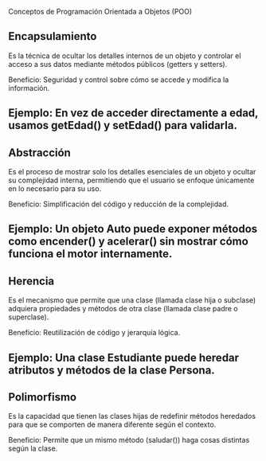 Conceptos de Programación Orientada a Objetos (POO)
## Encapsulamiento

Es la técnica de ocultar los detalles internos de un objeto y controlar el acceso a sus datos mediante métodos públicos (getters y setters).

 Beneficio:
Seguridad y control sobre cómo se accede y modifica la información.

Ejemplo:
En vez de acceder directamente a edad, usamos getEdad() y setEdad() para validarla.
---------------------------------------------------------------------------------------------------------------------------------------------

## Abstracción

Es el proceso de mostrar solo los detalles esenciales de un objeto y ocultar su complejidad interna, permitiendo que el usuario se enfoque únicamente en lo necesario para su uso.

 Beneficio:
Simplificación del código y reducción de la complejidad.

Ejemplo:
Un objeto Auto puede exponer métodos como encender() y acelerar() sin mostrar cómo funciona el motor internamente.
------------------------------------------------------------------------------------------------------------------------------------------------
## Herencia

Es el mecanismo que permite que una clase (llamada clase hija o subclase) adquiera propiedades y métodos de otra clase (llamada clase padre o superclase).

 Beneficio:
Reutilización de código y jerarquía lógica.

Ejemplo:
Una clase Estudiante puede heredar atributos y métodos de la clase Persona.
-------------------------------------------------------------------------------------------------------------------------------------------------

## Polimorfismo

Es la capacidad que tienen las clases hijas de redefinir métodos heredados para que se comporten de manera diferente según el contexto.

 Beneficio:
Permite que un mismo método (saludar()) haga cosas distintas según la clase.



